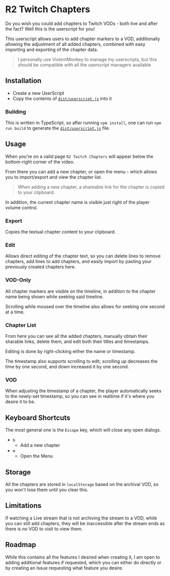 # R2 Twitch Chapters

Do you wish you could add chapters to Twitch VODs - both live and after the fact? Well this is the userscript for you!

This userscript allows users to add chapter markers to a VOD, additionally allowing the adjustment of all added chapters, combined with easy importing and exporting of the chapter data.

> I personally use ViolentMonkey to manage my userscripts, but this should be compatible with all the userscript managers available

## Installation

- Create a new UserScript
- Copy the contents of [`dist/userscript.js`](../../blob/dist/dist/userscript.js) into it

### Building

This is written in TypeScript, so after running `npm install`, one can run `npm run build` to generate the [`dist/userscript.js`](../../blob/dist/dist/userscript.js) file.

## Usage

When you're on a valid page `R2 Twitch Chapters` will appear below the bottom-right corner of the video.

From there you can add a new chapter, or open the menu - which allows you to import/export and view the chapter list.

> When adding a new chapter, a shareable link for the chapter is copied to your clipboard.

In addition, the current chapter name is visible just right of the player volume control.

### Export

Copies the textual chapter content to your clipboard.

### Edit

Allows direct editing of the chapter text, so you can delete lines to remove chapters, add lines to add chapters, and easily import by pasting your previously created chapters here.

### VOD-Only

All chapter markers are visible on the timeline, in addition to the chapter name being shown while seeking said timeline.

Scrolling while moused over the timeline also allows for seeking one second at a time.

### Chapter List

From here you can see all the added chapters, manually obtain their sharable links, delete them, and edit both their titles and timestamps.

Editing is done by right-clicking either the name or timestamp.

The timestamp also supports scrolling to edit; scrolling up decreases the time by one second, and down increased it by one second.

### VOD

When adjusting the timestamp of a chapter, the player automatically seeks to the newly-set timestamp, so you can see in realtime if it's where you desire it to be.

## Keyboard Shortcuts

The most general one is the `Escape` key, which will close any open dialogs.

- `b`
  - Add a new chapter
- `m`
  - Open the Menu

## Storage

All the chapters are stored in `localStorage` based on the archival VOD, so you won't lose them until you clear this.

## Limitations

If watching a Live stream that is not archiving the stream to a VOD, while you can still add chapters, they will be inaccessible after the stream ends as there is no VOD to visit to view them.

## Roadmap

While this contains all the features I desired when creating it, I am open to adding additional features if requested, which you can either do directly or by creating an Issue requesting what feature you desire.
